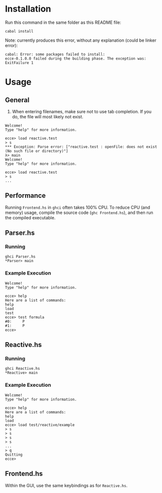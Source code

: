 # Installation
Run this command in the same folder as this README file:
```
cabal install
```

Note: currently produces this error, without any explanation (could be linker 
error):
```
cabal: Error: some packages failed to install:
ecce-0.1.0.0 failed during the building phase. The exception was:
ExitFailure 1
```

# Usage
## General
1. When entering filenames, make sure not to use tab completion. If you do, the
   file will most likely not exist.
```
Welcome!
Type "help" for more information.

ecce> load reactive.test
> s
*** Exception: Parse error: ["reactive.test : openFile: does not exist
(No such file or directory)"]
λ> main
Welcome!
Type "help" for more information.

ecce> load reactive.test
> s
...
```

## Performance
Running `Frontend.hs` in `ghci` often takes 100% CPU. To reduce CPU (and 
memory) usage, compile the source code (`ghc Frontend.hs`), and then run the 
compiled executable.

## Parser.hs
### Running
```
ghci Parser.hs
*Parser> main
```

### Example Execution
```
Welcome!
Type "help" for more information.

ecce> help
Here are a list of commands:
help
load
test
ecce> test formula
#0:     P
#1:     P
ecce>
```

## Reactive.hs
### Running
```
ghci Reactive.hs
*Reactive> main
```

### Example Execution
```
Welcome!
Type "help" for more information.

ecce> help
Here are a list of commands:
help
load
ecce> load test/reactive/example
> s
> s
> s
> s
...
> q
Quitting
ecce>
```

## Frontend.hs
Within the GUI, use the same keybindings as for `Reactive.hs`.
